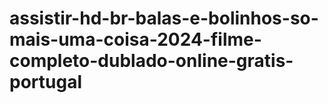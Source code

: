 # assistir-hd-br-balas-e-bolinhos-so-mais-uma-coisa-2024-filme-completo-dublado-online-gratis-portugal